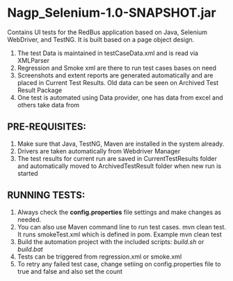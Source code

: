# Nagp_Selenium-1.0-SNAPSHOT.jar

Contains UI tests for the RedBus application based on Java, Selenium
WebDriver, and TestNG. It is built based on a page object design.
1. The test Data is maintained in testCaseData.xml and is read via XMLParser
2. Regression and Smoke xml are there to run test cases bases on need
3. Screenshots and extent reports are generated automatically and are placed in Current Test Results. Old data can be seen on Archived Test Result Package
4. One test is automated using Data provider, one has data from excel and others take data from 

## PRE-REQUISITES:

1. Make sure that Java, TestNG, Maven are installed in the system already.
2. Drivers are taken automatically from Webdriver Manager
3. The test results for current run are saved in CurrentTestResults folder and automatically moved to ArchivedTestResult folder when new run is started

## RUNNING TESTS:

1. Always check the **config.properties** file settings and make changes as needed.
2. You can also use Maven command line to run test cases. mvn clean test. It runs smokeTest.xml which is defined in pom. Example mvn clean test
3. Build the automation project with the included scripts: _build.sh_ or _build.bat_
4. Tests can be triggered from regression.xml or smoke.xml
5. To retry any failed test case, change setiing on config.properties file to true and false and also set the count

